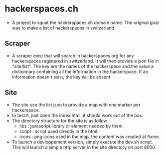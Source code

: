 hackerspaces.ch
===============

- A project to squat the hackerspaces.ch domain name. The original goal was to make a list of hackerspaces in switzerland.

Scraper
-------
- A scraper exist that will search in hackerspaces.org for any hackerspaces registered in switzerland. It will then provide a json file in "site/list". The key are the names of the hackerspace and the value a dictionnary containing all the information in the hackerspace. If an information doesn't exist, the key will be absent

Site
----
- The site use the list json to provide a map with one marker per hackerspace.
- to test it, just open the index.html, it should work out of the box.
- The directory structure for the site is as follow
    - libs : javascript library or element needed by them.
    - script : script used directly in the html.
    - icons : png icons used in the map, the content was created at fixme.
- To launch a devloppement version, simply execute the dev.sh script. This will launch a simple http server in the site directory on port 8000.
